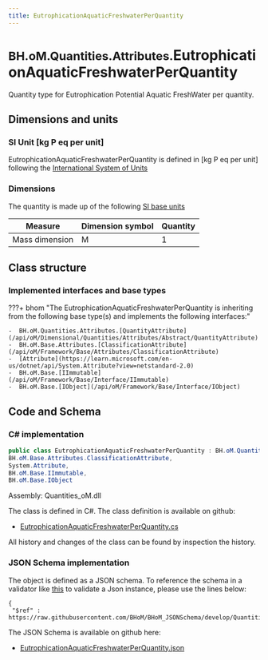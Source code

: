 ```yaml
---
title: EutrophicationAquaticFreshwaterPerQuantity
---
```


# <small>BH.oM.Quantities.Attributes.</small>**EutrophicationAquaticFreshwaterPerQuantity**

Quantity type for Eutrophication Potential Aquatic FreshWater per quantity.

## Dimensions and units

### SI Unit [kg P eq per unit]

EutrophicationAquaticFreshwaterPerQuantity is defined in [kg P eq per unit] following the [International System of Units](https://en.wikipedia.org/wiki/International_System_of_Units) 

### Dimensions

The quantity is made up of the following [SI base units](https://en.wikipedia.org/wiki/SI_base_unit)

| Measure        | Dimension symbol | Quantity |
|------------------|--------|----------|
| Mass dimension |  M  |1  |

## Class structure

### Implemented interfaces and base types

???+ bhom "The EutrophicationAquaticFreshwaterPerQuantity is inheriting from the following base type(s) and implements the following interfaces:"

    -  BH.oM.Quantities.Attributes.[QuantityAttribute](/api/oM/Dimensional/Quantities/Attributes/Abstract/QuantityAttribute)
    -  BH.oM.Base.Attributes.[ClassificationAttribute](/api/oM/Framework/Base/Attributes/ClassificationAttribute)
    -  [Attribute](https://learn.microsoft.com/en-us/dotnet/api/System.Attribute?view=netstandard-2.0)
    -  BH.oM.Base.[IImmutable](/api/oM/Framework/Base/Interface/IImmutable)
    -  BH.oM.Base.[IObject](/api/oM/Framework/Base/Interface/IObject)




## Code and Schema

### C# implementation

``` C# title="C#"
public class EutrophicationAquaticFreshwaterPerQuantity : BH.oM.Quantities.Attributes.QuantityAttribute,
BH.oM.Base.Attributes.ClassificationAttribute,
System.Attribute,
BH.oM.Base.IImmutable,
BH.oM.Base.IObject
```

Assembly: Quantities_oM.dll

The class is defined in C#. The class definition is available on github:

- [EutrophicationAquaticFreshwaterPerQuantity.cs](https://github.com/BHoM/BHoM/blob/develop/Quantities_oM/Attributes\EutrophicationAquaticFreshwaterPerQuantity.cs)

All history and changes of the class can be found by inspection the history.
### JSON Schema implementation

The object is defined as a JSON schema. To reference the schema in a validator like [this](https://www.jsonschemavalidator.net/) to validate a Json instance, please use the lines below:

``` { .json .copy .select } title="JSON Schema"
{
 "$ref" : https://raw.githubusercontent.com/BHoM/BHoM_JSONSchema/develop/Quantities_oM/Attributes/EutrophicationAquaticFreshwaterPerQuantity.json}
```

The JSON Schema is available on github here:

- [EutrophicationAquaticFreshwaterPerQuantity.json](https://github.com/BHoM/BHoM_JSONSchema/blob/develop/Quantities_oM/Attributes/EutrophicationAquaticFreshwaterPerQuantity.json)
